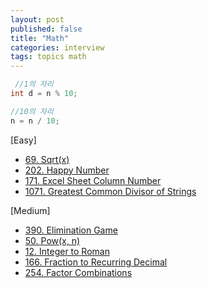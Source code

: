 ```yaml
---
layout: post
published: false
title: "Math"
categories: interview
tags: topics math
---
```


```java
 //1의 자리
int d = n % 10;

//10의 자리
n = n / 10;
```

[Easy]
- [69. Sqrt(x)](/interview/2023/05/21/sqrtx/)
- [202. Happy Number](/interview/2023/05/21/happy-number/)
- [171. Excel Sheet Column Number](/interview/2023/05/21/excel-sheet-column-number/)
- [1071. Greatest Common Divisor of Strings](problems/2023-05-21-greatest-common-divisor-of-strings.md)

[Medium]
- [390. Elimination Game](/interview/2023/05/21/elimination-game/)
- [50. Pow(x, n)](/interview/2023/05/21/powx-n/)
- [12. Integer to Roman](/interview/2023/05/21/integer-to-roman/)
- [166. Fraction to Recurring Decimal](/interview/2023/05/21/fraction-to-recurring-decimal/)
- [254. Factor Combinations](/interview/2023/06/06/factor-combinations/)
